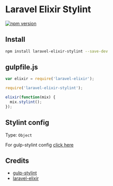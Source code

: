 # Laravel Elixir Stylint

[![npm version](https://badge.fury.io/js/laravel-elixir-stylint.svg)](https://badge.fury.io/js/laravel-elixir-stylint)

## Install

```sh
npm install laravel-elixir-stylint --save-dev
```

## gulpfile.js
```javascript
var elixir = require('laravel-elixir');

require('laravel-elixir-stylint');

elixir(function(mix) {
  mix.stylint();
});
```

## Stylint config
Type: `Object`

For gulp-stylint config [click here](https://github.com/danielhusar/gulp-stylint)

## Credits
- [gulp-stylint](https://github.com/danielhusar/gulp-stylint)
- [laravel-elixir](https://github.com/laravel/elixir)
